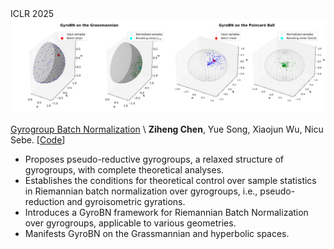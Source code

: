 <div class='paper-box'>
    <div class='paper-box-image' style="display: flex; justify-content: center; align-items: center;">
        <div>
            <div class="badge">ICLR 2025</div>
            <img src='images/paper_images/2025-ICLR25-GyroBN.png' alt="sym" width="100%">
        </div>
    </div>
    <div class='paper-box-text' markdown="1">
    
[Gyrogroup Batch Normalization](https://openreview.net/forum?id=d1NWq4PjJW) \\
**Ziheng Chen**, Yue Song, Xiaojun Wu, Nicu Sebe. [[Code](https://github.com/GitZH-Chen/GyroBN)]
- Proposes pseudo-reductive gyrogroups, a relaxed structure of gyrogroups, with complete theoretical analyses.   
- Establishes the conditions for theoretical control over sample statistics in Riemannian batch normalization over gyrogroups, i.e., pseudo-reduction and gyroisometric gyrations. 
- Introduces a GyroBN framework for Riemannian Batch Normalization over gyrogroups, applicable to various geometries.  
- Manifests GyroBN on the Grassmannian and hyperbolic spaces.

</div>
</div>